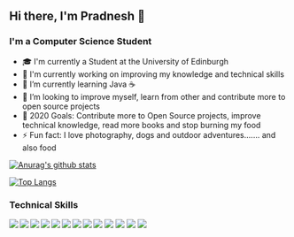 ## Hi there, I'm Pradnesh 🙂


### I'm a Computer Science Student
- 🎓 I'm currently a Student at the University of Edinburgh
- 🔭 I'm currently working on improving my knowledge and technical skills
- 🌱 I’m currently learning Java ☕
- 👯 I’m looking to improve myself, learn from other and contribute more to open source projects
- 🥅 2020 Goals: Contribute more to Open Source projects, improve technical knowledge, read more books and stop burning my food
- ⚡ Fun fact: I love photography, dogs and outdoor adventures....... and also food

<!--github stats-->
[![Anurag's github stats](https://github-readme-stats.vercel.app/api?username=pradneshsanderan&count_private=true&hide=stars&show_icons=true&theme=buefy)](https://github.com/anuraghazra/github-readme-stats)

<!--language state-->
[![Top Langs](https://github-readme-stats.vercel.app/api/top-langs/?username=pradneshsanderan&layout=compact)](https://github.com/anuraghazra/github-readme-stats)


### Technical Skills
<img align="left" src="https://img.shields.io/badge/python-%233776AB.svg?&style=flat-square&logo=python&logoColor=white" />
<img align="left" src="https://img.shields.io/badge/html5%20-%23E34F26.svg?&style=for-the-badge&logo=html5&logoColor=white" />
<img align="left" src="https://img.shields.io/badge/css3%20-%231572B6.svg?&style=for-the-badge&logo=css3&logoColor=white" />
<img align="left" src="	https://img.shields.io/badge/javascript%20-%23323330.svg?&style=for-the-badge&logo=javascript&logoColor=%23F7DF1E" />
<img align="left" src="https://img.shields.io/badge/c%20-%2300599C.svg?&style=for-the-badge&logo=c&logoColor=white" />
<img align="left" src="https://img.shields.io/badge/java-%23ED8B00.svg?&style=for-the-badge&logo=java&logoColor=white" />
<img align="left" src="	https://img.shields.io/badge/react%20-%2320232a.svg?&style=for-the-badge&logo=react&logoColor=%2361DAFB" />
<img align="left" src="https://img.shields.io/badge/react_native%20-%2320232a.svg?&style=for-the-badge&logo=react&logoColor=%2361DAFB" />
<img  src="https://img.shields.io/badge/redux%20-%23593d88.svg?&style=for-the-badge&logo=redux&logoColor=white" />
<img  src="https://img.shields.io/badge/Microsoft%20Office-D83B01?logo=microsoft-office&logoColor=white&style=for-the-badge" />
<img  src="https://img.shields.io/badge/firebase%20-%23039BE5.svg?&style=for-the-badge&logo=firebase"/>
<img  src="https://img.shields.io/badge/steam%20-%23000000.svg?&style=for-the-badge&logo=steam&logoColor=white"/>
<img  src="https://img.shields.io/badge/epic%20games%20-%23313131.svg?&style=for-the-badge&logo=epic%20games&logoColor=white"/>



